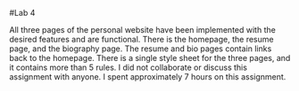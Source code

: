 #Lab 4

All three pages of the personal website have been implemented with the desired features and are functional.
There is the homepage, the resume page, and the biography page. The resume and bio pages contain links back to the homepage.
There is a single style sheet for the three pages, and it contains more than 5 rules.
I did not collaborate or discuss this assignment with anyone.
I spent approximately 7 hours on this assignment. 